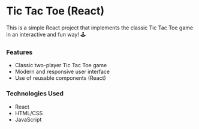 # Tic Tac Toe (React)
This is a simple React project that implements the classic Tic Tac Toe game in an interactive and fun way! 🕹️

### **Features**
- Classic two-player Tic Tac Toe game
- Modern and responsive user interface
- Use of reusable components (React)

### **Technologies Used**
- React 
- HTML/CSS
- JavaScript
